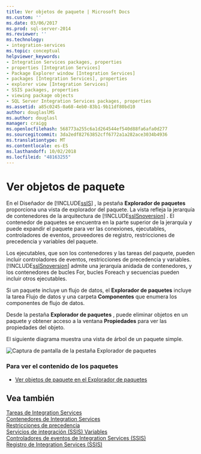 ```yaml
---
title: Ver objetos de paquete | Microsoft Docs
ms.custom: ''
ms.date: 03/06/2017
ms.prod: sql-server-2014
ms.reviewer: ''
ms.technology:
- integration-services
ms.topic: conceptual
helpviewer_keywords:
- Integration Services packages, properties
- properties [Integration Services]
- Package Explorer window [Integration Services]
- packages [Integration Services], properties
- explorer view [Integration Services]
- SSIS packages, properties
- viewing package objects
- SQL Server Integration Services packages, properties
ms.assetid: a85c0245-0a68-4eb0-83b1-9b11df80bd10
author: douglaslMS
ms.author: douglasl
manager: craigg
ms.openlocfilehash: 568773a255c6a1d264544ef540d88fa6afa0d277
ms.sourcegitcommit: 3da2edf82763852cff6772a1a282ace3034b4936
ms.translationtype: MT
ms.contentlocale: es-ES
ms.lasthandoff: 10/02/2018
ms.locfileid: "48163255"
---
```

# <a name="view-package-objects"></a>Ver objetos de paquete
  En el Diseñador de [!INCLUDE[ssIS](../includes/ssis-md.md)] , la pestaña **Explorador de paquetes** proporciona una vista de explorador del paquete. La vista refleja la jerarquía de contenedores de la arquitectura de [!INCLUDE[ssISnoversion](../includes/ssisnoversion-md.md)] . El contenedor de paquetes se encuentra en la parte superior de la jerarquía y puede expandir el paquete para ver las conexiones, ejecutables, controladores de eventos, proveedores de registro, restricciones de precedencia y variables del paquete.  
  
 Los ejecutables, que son los contenedores y las tareas del paquete, pueden incluir controladores de eventos, restricciones de precedencia y variables. [!INCLUDE[ssISnoversion](../includes/ssisnoversion-md.md)] admite una jerarquía anidada de contenedores, y los contenedores de bucles For, bucles Foreach y secuencias pueden incluir otros ejecutables.  
  
 Si un paquete incluye un flujo de datos, el **Explorador de paquetes** incluye la tarea Flujo de datos y una carpeta **Componentes** que enumera los componentes de flujo de datos.  
  
 Desde la pestaña **Explorador de paquetes** , puede eliminar objetos en un paquete y obtener acceso a la ventana **Propiedades** para ver las propiedades del objeto.  
  
 El siguiente diagrama muestra una vista de árbol de un paquete simple.  
  
 ![Captura de pantalla de la pestaña Explorador de paquetes](media/packageexplorer.gif "Screenshot of the Package Explorer tab")  
  
### <a name="to-view-package-content"></a>Para ver el contenido de los paquetes  
  
-   [Ver objetos de paquete en el Explorador de paquetes](../../2014/integration-services/view-package-objects-in-package-explorer.md)  
  
## <a name="see-also"></a>Vea también  
 [Tareas de Integration Services](control-flow/integration-services-tasks.md)   
 [Contenedores de Integration Services](control-flow/integration-services-containers.md)   
 [Restricciones de precedencia](control-flow/precedence-constraints.md)   
 [Servicios de integración &#40;SSIS&#41; Variables](integration-services-ssis-variables.md)   
 [Controladores de eventos de Integration Services &#40;SSIS&#41;](integration-services-ssis-event-handlers.md)   
 [Registro de Integration Services &#40;SSIS&#41;](performance/integration-services-ssis-logging.md)  
  
  
